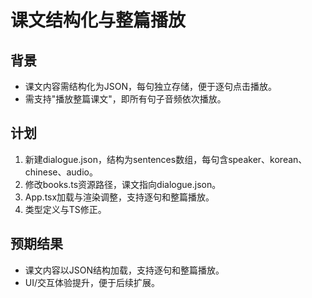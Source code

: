 # 课文结构化与整篇播放

## 背景
- 课文内容需结构化为JSON，每句独立存储，便于逐句点击播放。
- 需支持"播放整篇课文"，即所有句子音频依次播放。

## 计划
1. 新建dialogue.json，结构为sentences数组，每句含speaker、korean、chinese、audio。
2. 修改books.ts资源路径，课文指向dialogue.json。
3. App.tsx加载与渲染调整，支持逐句和整篇播放。
4. 类型定义与TS修正。

## 预期结果
- 课文内容以JSON结构加载，支持逐句和整篇播放。
- UI/交互体验提升，便于后续扩展。 